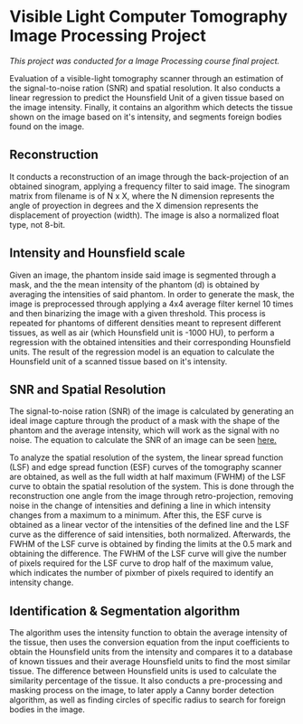 # Visible Light Computer Tomography Image Processing Project

*This project was conducted for a Image Processing course final project.*

Evaluation of a visible-light tomography scanner through an estimation of the signal-to-noise ration (SNR) and spatial resolution. It also conducts a linear regression to predict the Hounsfield Unit of a given tissue based on the image intensity. Finally, it contains an algorithm which detects the tissue shown on the image based on it's intensity, and segments foreign bodies found on the image.

## Reconstruction

It conducts a reconstruction of an image through the back-projection of an obtained sinogram, applying a frequency filter to said image. The sinogram matrix from filename is of N x X, where the N dimension represents the angle of proyection in degrees and the X dimension represents the displacement of proyection (width). The image is also a normalized float type, not 8-bit.

## Intensity and Hounsfield scale

Given an image, the phantom inside said image is segmented through a mask, and the the mean intensity of the phantom (d) is obtained by averaging the intensities of said phantom. In order to generate the mask, the image is preprocessed through applying a 4x4 average filter kernel 10 times and then binarizing the image with a given threshold. This process is repeated for phantoms of different densities meant to represent different tissues, as well as air (which Hounsfield unit is -1000 HU), to perform a regression with the obtained intensities and their corresponding Hounsfield units. The result of the regression model is an equation to calculate the Hounsfield unit of a scanned tissue based on it's intensity.

## SNR and Spatial Resolution

The signal-to-noise ration (SNR) of the image is calculated by generating an ideal image capture through the product of a mask with the shape of the phantom and the average intensity, which will work as the signal with no noise. The equation to calculate the SNR of an image can be seen [here.](https://www.researchgate.net/post/How_is_SNR_calculated_in_images)

To analyze the spatial resolution of the system, the linear spread function (LSF) and edge spread function (ESF) curves of the tomography scanner are obtained, as well as the full width at half maximum (FWHM) of the LSF curve to obtain the spatial resolution of the system. This is done through the reconstruction one angle from the image through retro-projection, removing noise in the change of intensities and defining a line in which intensity changes from a maximum to a minimum. After this, the  ESF curve is obtained as a linear vector of the intensities of the defined line and the LSF curve as the difference of said intensities, both normalized. Afterwards, the FWHM of the LSF curve is obtained by finding the limits at the 0.5 mark and obtaining the difference. The FWHM of the LSF curve will give the number of pixels required for the LSF curve to drop half of the maximum value, which indicates the number of pixmber of pixels required to identify an intensity change.

## Identification & Segmentation algorithm

The algorithm uses the intensity function to obtain the average intensity of the tissue, then uses the conversion equation from the input coefficients to obtain the Hounsfield units from the intensity and compares it to a database of known tissues and their average Hounsfield units to find the most similar tissue. The difference between Hounsfield units is used to calculate the similarity percentage of the tissue. It also conducts a pre-processing and masking process on the image, to later apply a Canny border detection algorithm, as well as finding circles of specific radius to search for foreign bodies in the image.
